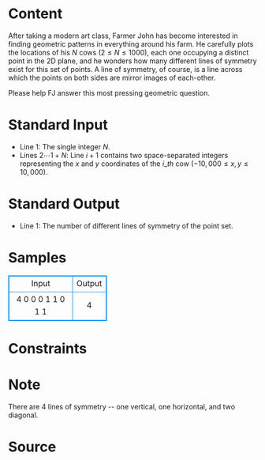 
# Content

After taking a modern art class, Farmer John has become interested in finding geometric patterns in everything around his farm. He carefully plots the locations of his $N$ cows $(2 \leq N \leq 1000$), each one occupying a distinct point in the 2D plane, and he wonders how many different lines of symmetry exist for this set of points. A line of symmetry, of course, is a line across which the points on both sides are mirror images of each-other. 

Please help FJ answer this most pressing geometric question.

# Standard Input

* Line $1$: The single integer $N$.
* Lines $2\cdots 1+N$: Line $i+1$ contains two space-separated integers
representing the $x$ and $y$ coordinates of the $i\_{th}$ cow ($-10,000
\leq x,y \leq 10,000$).

# Standard Output

* Line $1$: The number of different lines of symmetry of the point set.

# Samples

<style>
        table,table tr th, table tr td { border:1px solid #0094ff; }
        table { width: 200px; min-height: 25px; line-height: 25px; text-align: center; border-collapse: collapse;}   
    </style>
<table>
	<tr>
		<td>Input</td>
		<td>Output</td>
	</tr>
<tr><td>4
0 0
0 1
1 0
1 1</td><td>4</td></tr></table>


# Constraints



# Note

There are 4 lines of symmetry -- one vertical, one horizontal, and two
diagonal.

# Source


